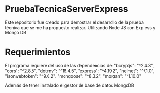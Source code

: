 # PruebaTecnicaServerExpress
Este repositorio fue creado para demostrar el desarrollo de la prueba técnica que se me ha propuesto realizar. Utilizando Node JS con Express y Mongo DB

# Requerimientos

El programa requiere del uso de las dependencias de:
"bcryptjs": "^2.4.3",
"cors": "^2.8.5",
"dotenv": "^16.4.5",
"express": "^4.19.2",
"helmet": "^7.1.0",
"jsonwebtoken": "^9.0.2",
"mongoose": "^8.3.2",
"morgan": "^1.10.0"

Además de tener instalado el gestor de base de datos MongoDB
